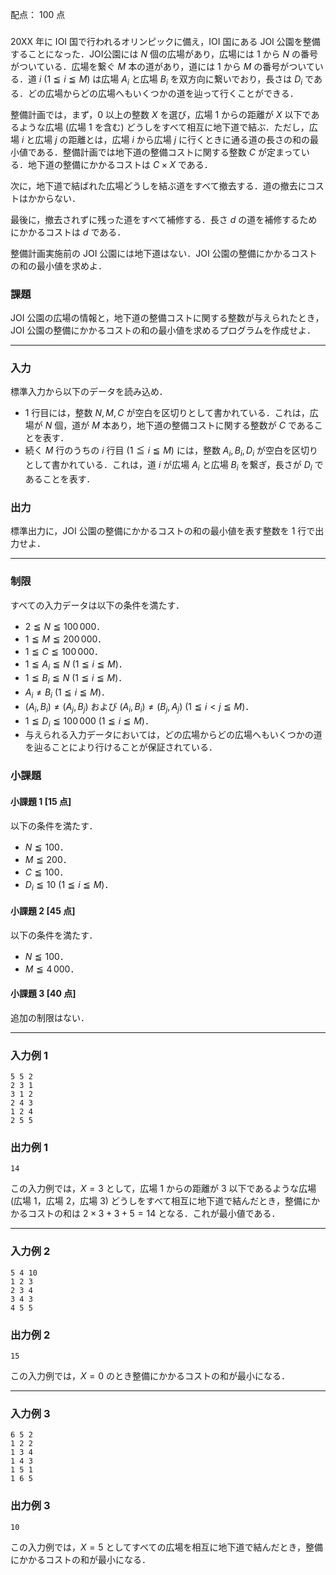 配点： $100$ 点

###

20XX 年に IOI 国で行われるオリンピックに備え，IOI 国にある JOI 公園を整備することになった．JOI公園には $N$ 個の広場があり，広場には $1$ から $N$ の番号がついている．広場を繋ぐ $M$ 本の道があり，道には $1$ から $M$ の番号がついている．道 $i$ ($1 \leqq i \leqq M$) は広場 $A_i$ と広場 $B_i$ を双方向に繋いでおり，長さは $D_i$ である．どの広場からどの広場へもいくつかの道を辿って行くことができる．

整備計画では，まず，$0$ 以上の整数 $X$ を選び，広場 $1$ からの距離が $X$ 以下であるような広場 (広場 $1$ を含む) どうしをすべて相互に地下道で結ぶ．ただし，広場 $i$ と広場 $j$ の距離とは，広場 $i$ から広場 $j$ に行くときに通る道の長さの和の最小値である．整備計画では地下道の整備コストに関する整数 $C$ が定まっている．地下道の整備にかかるコストは $C \times X$ である．

次に，地下道で結ばれた広場どうしを結ぶ道をすべて撤去する．道の撤去にコストはかからない．

最後に，撤去されずに残った道をすべて補修する．長さ $d$ の道を補修するためにかかるコストは $d$ である．

整備計画実施前の JOI 公園には地下道はない．JOI 公園の整備にかかるコストの和の最小値を求めよ．

### 課題

JOI 公園の広場の情報と，地下道の整備コストに関する整数が与えられたとき，JOI 公園の整備にかかるコストの和の最小値を求めるプログラムを作成せよ．

---

### 入力

標準入力から以下のデータを読み込め．

- $1$ 行目には，整数 $N, M, C$ が空白を区切りとして書かれている．これは，広場が $N$ 個，道が $M$ 本あり，地下道の整備コストに関する整数が $C$ であることを表す．
- 続く $M$ 行のうちの $i$ 行目 ($1 \leqq i \leqq M$) には，整数 $A_i, B_i, D_i$ が空白を区切りとして書かれている．これは，道 $i$ が広場 $A_i$ と広場 $B_i$ を繋ぎ，長さが $D_i$ であることを表す．

### 出力

標準出力に，JOI 公園の整備にかかるコストの和の最小値を表す整数を $1$ 行で出力せよ．

---

### 制限

すべての入力データは以下の条件を満たす．

- $2 \leqq N \leqq 100\,000$．
- $1 \leqq M \leqq 200\,000$．
- $1 \leqq C \leqq 100\,000$．
- $1 \leqq A_i \leqq N$ ($1 \leqq i \leqq M$)．
- $1 \leqq B_i \leqq N$ ($1 \leqq i \leqq M$)．
- $A_i \neq B_i$ ($1 \leqq i \leqq M$)．
- $(A_i, B_i) \neq (A_j, B_j)$ および $(A_i, B_i) \neq (B_j, A_j)$ ($1 \leqq i < j \leqq M$)．
- $1 \leqq D_i \leqq 100\,000$ ($1 \leqq i \leqq M$)．
- 与えられる入力データにおいては，どの広場からどの広場へもいくつかの道を辿ることにより行けることが保証されている．

### 小課題

#### 小課題 1 [15 点]
以下の条件を満たす．

- $N \leqq 100$．
- $M \leqq 200$．
- $C \leqq 100$．
- $D_i \leqq 10$ ($1 \leqq i \leqq M$)．

#### 小課題 2 [45 点]
以下の条件を満たす．

- $N \leqq 100$．
- $M \leqq 4\,000$．

#### 小課題 3 [40 点]
追加の制限はない．

---

### 入力例 1

~~~
5 5 2
2 3 1
3 1 2
2 4 3
1 2 4
2 5 5
~~~

### 出力例 1

~~~
14
~~~

この入力例では，$X = 3$ として，広場 $1$ からの距離が $3$ 以下であるような広場 (広場 $1$，広場 $2$，広場 $3$) どうしをすべて相互に地下道で結んだとき，整備にかかるコストの和は $2 \times 3 + 3 + 5 = 14$ となる．これが最小値である．

---

### 入力例 2

~~~
5 4 10
1 2 3
2 3 4
3 4 3
4 5 5
~~~

### 出力例 2

~~~
15
~~~

この入力例では，$X = 0$ のとき整備にかかるコストの和が最小になる．

---

### 入力例 3

~~~
6 5 2
1 2 2
1 3 4
1 4 3
1 5 1
1 6 5
~~~

### 出力例 3

~~~
10
~~~

この入力例では，$X = 5$ としてすべての広場を相互に地下道で結んだとき，整備にかかるコストの和が最小になる．
